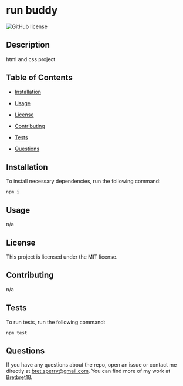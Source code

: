 # run buddy
![GitHub license](https://img.shields.io/badge/license-MIT-blue.svg)

## Description

html and css project

## Table of Contents 

* [Installation](#installation)

* [Usage](#usage)

* [License](#license)

* [Contributing](#contributing)

* [Tests](#tests)

* [Questions](#questions)

## Installation

To install necessary dependencies, run the following command:

```
npm i
```

## Usage

n/a

## License

This project is licensed under the MIT license.
  
## Contributing

n/a

## Tests

To run tests, run the following command:

```
npm test
```

## Questions

If you have any questions about the repo, open an issue or contact me directly at bret.sperry@gmail.com. You can find more of my work at [Bretbret18](https://github.com/Bretbret18/).

